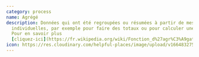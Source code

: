 ```yaml
---
category: process
name: Agrégé
description: Données qui ont été regroupées ou résumées à partir de mesures
  individuelles, par exemple pour faire des totaux ou pour calculer une moyenne.
  Pour en savoir plus
  [cliquez-ici](https://fr.wikipedia.org/wiki/Fonction_d%27agr%C3%A9gation)
icon: https://res.cloudinary.com/helpful-places/image/upload/v1664832754/dtpr-icons/process/aggregated_uw6hpg.svg
---
```

